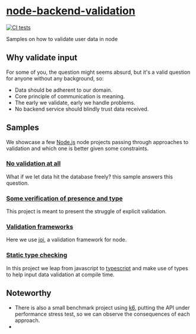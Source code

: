 # [node-backend-validation][repo]

[![CI tests](https://github.com/sombriks/node-backend-validation/actions/workflows/ci.yml/badge.svg)](https://github.com/sombriks/node-backend-validation/actions/workflows/ci.yml)

Samples on how to validate user data in node

## Why validate input

For some of you, the question might seems absurd, but it's a valid question for
anyone without any background, so:

- Data should be adherent to our domain.
- Core principle of communication is meaning.
- The early we validate, early we handle problems.
- No backend service should blindly trust data received.

## Samples

We showcase a few [Node.js][node] node projects passing through approaches to
validation and which one is better given some constraints.

### [No validation at all][01]

What if we let data hit the database freely? this sample answers this question.

### [Some verification of presence and type][02]

This project is meant to present the struggle of explicit validation.

### [Validation frameworks][03]

Here we use [joi][joi], a validation framework for node.

### [Static type checking][04]

In this project we leap from javascript to [typescript][ts] and make use of
types to help input data validation at compile time.

## Noteworthy

- There is also a small benchmark project using [k6][k6], putting the API under
  performance stress test, so we can observe the consequences of each approach.
-

[repo]: https://github.com/sombriks/node-backend-validation
[node]: https://nodejs.org
[01]: ./01-address-book-no-validate/README.md
[02]: ./02-address-book-manual-validation/README.md
[03]: ./03-address-book-joi/README.md
[joi]: https://joi.dev/
[04]: ./04-address-book-ts-node/README.md
[ts]: https://www.typescriptlang.org/
[k6]: <https://k6.io/>
